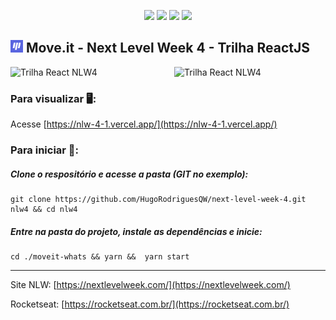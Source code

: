 <p align="center">
<img src="https://img.shields.io/github/languages/count/hugorodriguesqw/next-level-week-4">
<img src="https://img.shields.io/github/languages/top/hugorodriguesqw/next-level-week-4">
<img src="https://img.shields.io/github/repo-size/HugoRodriguesQW/next-level-week-4">
<img src="https://img.shields.io/github/last-commit/HugoRodriguesQW/next-level-week-4?color=brown">
</p>

## <span><img src="https://github.com/HugoRodriguesQW/next-level-week-4/blob/main/moveit-whats/public/favicon.png" width="20px" /></span> Move.it - Next Level Week 4 - Trilha ReactJS

<span>
  <img  title="Tela principal" alt="Trilha React NLW4" src="https://i.ibb.co/Z2ttktt/2021-03-02-212819-1366x768-scrot.png" width="48%" />
  <img  align="right" title="Tela de configuração" alt="Trilha React NLW4" src="https://user-images.githubusercontent.com/71078903/109811277-83fc1480-7c22-11eb-8f03-2e1293592856.png" width="48%" />
 </span>
 
 ### Para visualizar 🖥️:
 Acesse [https://nlw-4-1.vercel.app/](https://nlw-4-1.vercel.app/)
 ### Para iniciar 🚀:
 ##### Clone o respositório e acesse a pasta (GIT no exemplo):
 ```shell 
 git clone https://github.com/HugoRodriguesQW/next-level-week-4.git nlw4 && cd nlw4
 ```
 ##### Entre na pasta do projeto, instale as dependências e inicie:
 ```shell 
 cd ./moveit-whats && yarn &&  yarn start
 ```

---

Site NLW: [https://nextlevelweek.com/](https://nextlevelweek.com/)

Rocketseat: [https://rocketseat.com.br/](https://rocketseat.com.br/)

